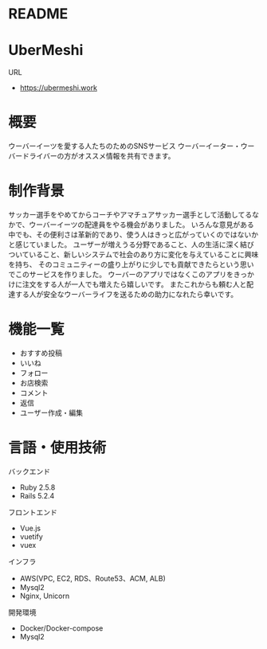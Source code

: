 # README

# UberMeshi
URL
* https://ubermeshi.work

# 概要
ウーバーイーツを愛する人たちのためのSNSサービス
ウーバーイーター・ウーバードライバーの方がオススメ情報を共有できます。

# 制作背景
サッカー選手をやめてからコーチやアマチュアサッカー選手として活動してるなかで、ウーバーイーツの配達員をやる機会がありました。
いろんな意見がある中でも、その便利さは革新的であり、使う人はきっと広がっていくのではないかと感じていました。
ユーザーが増えうる分野であること、人の生活に深く結びついていること、新しいシステムで社会のあり方に変化を与えていることに興味を持ち、
そのコミュニティーの盛り上がりに少しでも貢献できたらという思いでこのサービスを作りました。
ウーバーのアプリではなくこのアプリをきっかけに注文をする人が一人でも増えたら嬉しいです。
またこれからも頼む人と配達する人が安全なウーバーライフを送るための助力になれたら幸いです。

# 機能一覧
* おすすめ投稿
* いいね
* フォロー
* お店検索
* コメント
* 返信
* ユーザー作成・編集



# 言語・使用技術
バックエンド
* Ruby 2.5.8
* Rails 5.2.4

フロントエンド
* Vue.js
* vuetify
* vuex

インフラ
* AWS(VPC, EC2, RDS、Route53、ACM, ALB)
* Mysql2
* Nginx, Unicorn

開発環境
* Docker/Docker-compose
* Mysql2
